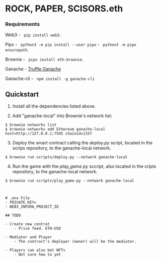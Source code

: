 # **ROCK, PAPER, SCISORS.eth**

### Requirements 

Web3
     - ``` pip install web3```.

Pipx
    - ``` python3 -m pip install --user pipx```
    - ``` python3 -m pipx ensurepath```.

Brownie
    - ``` pipx install eth-brownie```.

Ganache
    - [Truffle Ganache](https://trufflesuite.com/ganache/)

Ganache-cli
    - ``` npm install -g ganache-cli```

## Quickstart

1. Install all the dependencies listed above. 

2. Add "ganache-local" into Brownie's network list: 

```
$ brownie networks list
$ brownie networks add Ethereum ganache-local host=http://127.0.0.1:7545 chainid=1337
```

3. Deploy the smart contract calling the *deploy.py* script, located in the scrips repository, to the ganache-local network.
```
$ brownie run scripts/deploy.py --network ganache-local
```

4. Run the game with the *play_game.py* sccript, also located in the cripts repository, to the ganache-local network.
```
$ brownie run scripts/play_game.py --network ganache-lacal



# .env File
- PRIVATE_KEY=
- WEB3_INFURA_PROJECT_ID

## TODO

- Create new contrat
    - Price feed. ETH-USD

- Mediator and Player 
    - The contract's deployer (owner) will be the mediator. 

- Players can also bet NFTs 
    - Not sure how to yet 